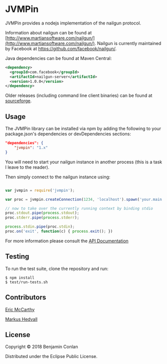 # JVMPin

JVMPin provides a nodejs implementation of the nailgun protocol.

Information about nailgun can be found at
[http://www.martiansoftware.com/nailgun/](http://www.martiansoftware.com/nailgun/). Nailgun is currently maintained by Facebook at https://github.com/facebook/nailgun/.

Java dependencies can be found at Maven Central:
```xml
<dependency>
  <groupId>com.facebook</groupId>
  <artifactId>nailgun-server</artifactId>
  <version>1.0.0</version>
</dependency>
```

Older releases (including command line client binaries) can be found at [sourceforge](https://sourceforge.net/projects/nailgun/files/nailgun/).

## Usage

The JVMPin library can be installed via npm by adding the following to
your package.json's dependencies or devDependencies sections:
```json
"dependencies": {
	"jvmpin": "1.x"
}

```

You will need to start your nailgun instance in another process (this is
a task I leave to the reader).

Then simply connect to the nailgun instance using:
```javascript

var jvmpin = require('jvmpin');

var proc = jvmpin.createConnection(1234, 'localhost').spawn('your.main.Class');

// now to take over the currently running context by binding stdio
proc.stdout.pipe(process.stdout);
proc.stderr.pipe(process.stderr);

process.stdin.pipe(proc.stdin);
proc.on('exit', function(c) { process.exit(); })

```

For more information please consult the [API
Documentation](https://bitbucket.org/bjconlan/jvmpin/raw/master/lib/jvmpin.js)

## Testing

To run the test suite, clone the repository and run:
```console
$ npm install
$ test/run-tests.sh
```

## Contributors

[Eric McCarthy](http://limulus.net/)

[Markus Hedvall](https://bitbucket.org/markushedvall/)


## License

Copyright © 2018 Benjamin Conlan

Distributed under the Eclipse Public License.
